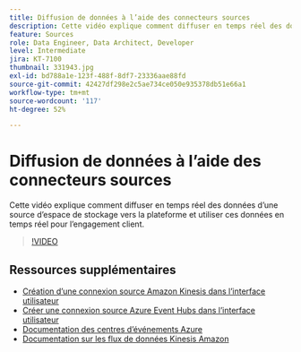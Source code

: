 ```yaml
---
title: Diffusion de données à l’aide des connecteurs sources
description: Cette vidéo explique comment diffuser en temps réel des données d’une source d’espace de stockage vers la plateforme et utiliser ces données en temps réel pour l’engagement client.
feature: Sources
role: Data Engineer, Data Architect, Developer
level: Intermediate
jira: KT-7100
thumbnail: 331943.jpg
exl-id: bd788a1e-123f-488f-8df7-23336aae88fd
source-git-commit: 42427df298e2c5ae734ce050e935378db51e66a1
workflow-type: tm+mt
source-wordcount: '117'
ht-degree: 52%

---
```


# Diffusion de données à l’aide des connecteurs sources

Cette vidéo explique comment diffuser en temps réel des données d’une source d’espace de stockage vers la plateforme et utiliser ces données en temps réel pour l’engagement client.


>[!VIDEO](https://video.tv.adobe.com/v/331943?quality=12&learn=on)

## Ressources supplémentaires

* [Création d’une connexion source Amazon Kinesis dans l’interface utilisateur](https://experienceleague.adobe.com/docs/experience-platform/sources/ui-tutorials/create/cloud-storage/kinesis.html)
* [Créer une connexion source Azure Event Hubs dans l’interface utilisateur](https://experienceleague.adobe.com/docs/experience-platform/sources/ui-tutorials/create/cloud-storage/eventhub.html)
* [Documentation des centres d’événements Azure](https://docs.microsoft.com/en-us/azure/event-hubs/)
* [Documentation sur les flux de données Kinesis Amazon](https://docs.aws.amazon.com/kinesis/index.html)
